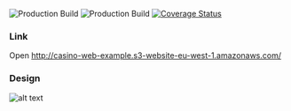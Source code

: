 ![Production Build](https://github.com/tonimitrevski/casino/workflows/Production%20Build/badge.svg) 
![Production Build](https://sonarcloud.io/api/project_badges/measure?project=tonimitrevski_casino&metric=sqale_rating)
[![Coverage Status](https://coveralls.io/repos/github/tonimitrevski/casino/badge.svg?branch=master)](https://coveralls.io/github/tonimitrevski/casino?branch=master)

### Link
Open <a href="http://casino-web-example.s3-website-eu-west-1.amazonaws.com/" target="_blank">http://casino-web-example.s3-website-eu-west-1.amazonaws.com/</a>

### Design
![alt text](https://casino-api-example.s3-eu-west-1.amazonaws.com/design.png)
